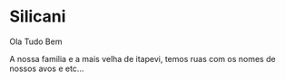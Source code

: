 # Silicani

Ola Tudo Bem 

A nossa familia e a mais velha de itapevi, temos ruas com os nomes de nossos avos e etc...
